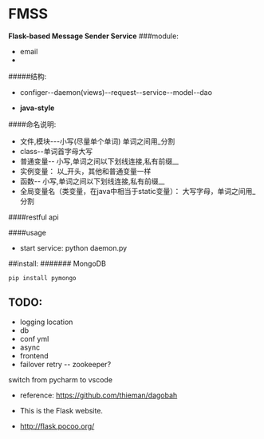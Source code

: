 # FMSS
**Flask-based Message Sender Service**
###module:
- email
- 

#####结构:
- configer--daemon(views)--request--service--model--dao

- **java-style**

####命名说明:
- 文件,模块---小写(尽量单个单词) 单词之间用_分割 
- class--单词首字母大写
- 普通变量-- 小写,单词之间以下划线连接,私有前缀__
- 实例变量： 
以_开头，其他和普通变量一样 
- 函数-- 小写,单词之间以下划线连接,私有前缀__
- 全局变量名（类变量，在java中相当于static变量）： 
大写字母，单词之间用_分割
 

####restful api


####usage
- start service: python daemon.py 

##install:
####### MongoDB

    pip install pymongo
    
    
## TODO:
- logging  location
- db
- conf yml
- async
- frontend
- failover retry  --  zookeeper?

switch from pycharm to vscode

- reference: 
https://github.com/thieman/dagobah


- This is the Flask website.
- http://flask.pocoo.org/